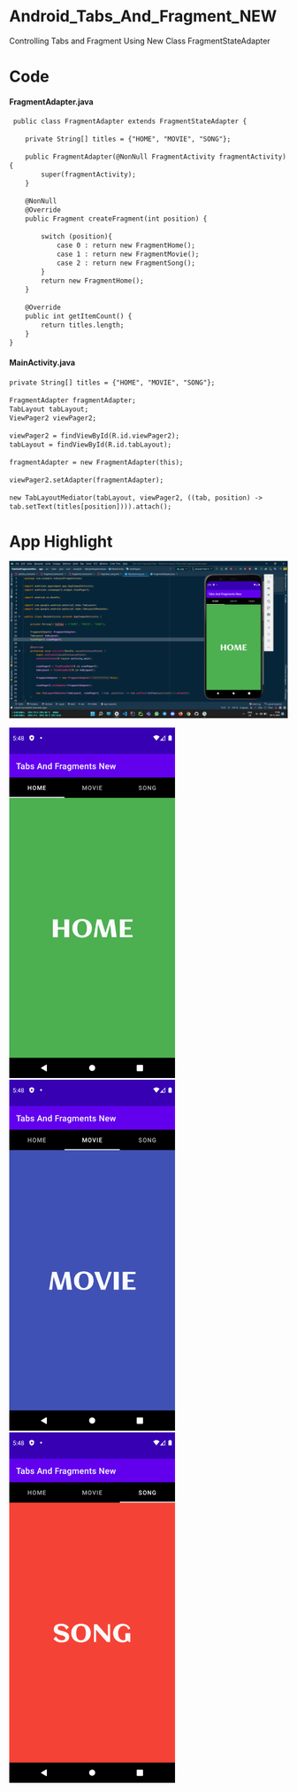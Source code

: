 # Android_Tabs_And_Fragment_NEW
Controlling Tabs and Fragment Using New Class FragmentStateAdapter

# Code

#### FragmentAdapter.java
```
 public class FragmentAdapter extends FragmentStateAdapter {

    private String[] titles = {"HOME", "MOVIE", "SONG"};

    public FragmentAdapter(@NonNull FragmentActivity fragmentActivity) {
        super(fragmentActivity);
    }

    @NonNull
    @Override
    public Fragment createFragment(int position) {

        switch (position){
            case 0 : return new FragmentHome();
            case 1 : return new FragmentMovie();
            case 2 : return new FragmentSong();
        }
        return new FragmentHome();
    }

    @Override
    public int getItemCount() {
        return titles.length;
    }
}
```

#### MainActivity.java
```
private String[] titles = {"HOME", "MOVIE", "SONG"};

FragmentAdapter fragmentAdapter;
TabLayout tabLayout;
ViewPager2 viewPager2;

viewPager2 = findViewById(R.id.viewPager2);
tabLayout = findViewById(R.id.tabLayout);

fragmentAdapter = new FragmentAdapter(this);

viewPager2.setAdapter(fragmentAdapter);

new TabLayoutMediator(tabLayout, viewPager2, ((tab, position) -> tab.setText(titles[position]))).attach();
```

# App Highlight

<img src="app_images/Tabs New Code.png" width="1000" /><br>

<img src="app_images/Tabs New App1.png" width="300" /> <img src="app_images/Tabs New App2.png" width="300" /> <img src="app_images/Tabs New App3.png" width="300" />

